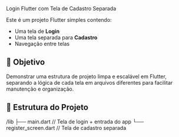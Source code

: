  Login Flutter com Tela de Cadastro Separada

Este é um projeto Flutter simples contendo:

- Uma tela de **Login**
- Uma tela separada para **Cadastro**
- Navegação entre telas

## 🎯 Objetivo

Demonstrar uma estrutura de projeto limpa e escalável em Flutter, separando a lógica de cada tela em arquivos diferentes para facilitar manutenção e organização.

## 📂 Estrutura do Projeto

/lib
├── main.dart // Tela de login + entrada do app
└── register_screen.dart // Tela de cadastro separada
